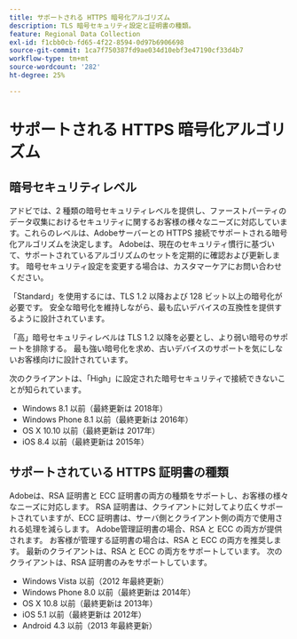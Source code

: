 ```yaml
---
title: サポートされる HTTPS 暗号化アルゴリズム
description: TLS 暗号セキュリティ設定と証明書の種類。
feature: Regional Data Collection
exl-id: f1cbb0cb-fd65-4f22-8594-0d97b6906698
source-git-commit: 1ca7f750387fd9ae034d10ebf3e47190cf33d4b7
workflow-type: tm+mt
source-wordcount: '282'
ht-degree: 25%

---
```


# サポートされる HTTPS 暗号化アルゴリズム

## 暗号セキュリティレベル

アドビでは、2 種類の暗号セキュリティレベルを提供し、ファーストパーティのデータ収集におけるセキュリティに関するお客様の様々なニーズに対応しています。これらのレベルは、Adobeサーバーとの HTTPS 接続でサポートされる暗号化アルゴリズムを決定します。 Adobeは、現在のセキュリティ慣行に基づいて、サポートされているアルゴリズムのセットを定期的に確認および更新します。 暗号セキュリティ設定を変更する場合は、カスタマーケアにお問い合わせください。

「Standard」を使用するには、TLS 1.2 以降および 128 ビット以上の暗号化が必要です。 安全な暗号化を維持しながら、最も広いデバイスの互換性を提供するように設計されています。

「高」暗号セキュリティレベルは TLS 1.2 以降を必要とし、より弱い暗号のサポートを排除する。 最も強い暗号化を求め、古いデバイスのサポートを気にしないお客様向けに設計されています。

次のクライアントは、「High」に設定された暗号セキュリティで接続できないことが知られています。

* Windows 8.1 以前（最終更新は 2018年）
* Windows Phone 8.1 以前（最終更新は 2016年）
* OS X 10.10 以前（最終更新は 2017年）
* iOS 8.4 以前（最終更新は 2015年）

## サポートされている HTTPS 証明書の種類

Adobeは、RSA 証明書と ECC 証明書の両方の種類をサポートし、お客様の様々なニーズに対応します。 RSA 証明書は、クライアントに対してより広くサポートされていますが、ECC 証明書は、サーバ側とクライアント側の両方で使用される処理を減らします。 Adobe管理証明書の場合、RSA と ECC の両方が提供されます。 お客様が管理する証明書の場合は、RSA と ECC の両方を推奨します。 最新のクライアントは、RSA と ECC の両方をサポートしています。 次のクライアントは、RSA 証明書のみをサポートしています。

* Windows Vista 以前（2012 年最終更新）
* Windows Phone 8.0 以前（最終更新は 2014年）
* OS X 10.8 以前（最終更新は 2013年）
* iOS 5.1 以前（最終更新は 2012年）
* Android 4.3 以前（2013 年最終更新）
